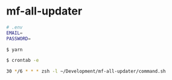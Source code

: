 # mf-all-updater

```sh
# .env
EMAIL=
PASSWORD=
```

```sh
$ yarn
```

```sh
$ crontab -e

30 */6 * * * zsh -l ~/Development/mf-all-updater/command.sh
```
